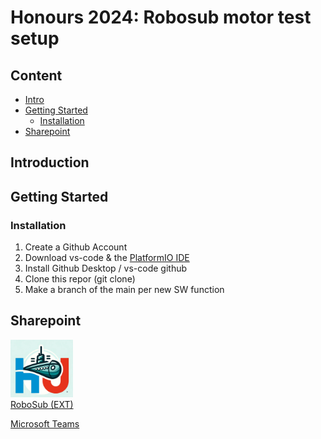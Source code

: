 # Honours 2024: Robosub motor test setup

## Content

- [Intro](#Introduction)
- [Getting Started](#getting-started)
  - [Installation](#Installation)
- [Sharepoint](#sharepoint)

## Introduction



## Getting Started

### Installation 
1. Create a Github Account
2. Download vs-code & the [PlatformIO IDE](https://platformio.org/install/ide?install=vscode)
3. Install Github Desktop / vs-code github 
4. Clone this repor (git clone) 
5. Make a branch of the main per new SW function

## Sharepoint
<a href="https://hogeschoolutrecht.sharepoint.com/sites/ext_Onderzoek_robosub/Gedeelde%20documenten/Forms/AllItems.aspx" target="_blank"><img src="images/RoboSub_logo.png" alt="logo RoboSUn"  width="100"/> <br> RoboSub (EXT) </a>

[Microsoft Teams](https://teams.microsoft.com/l/team/19%3A15CCBrzAxFNYSKObK1CGoetBEwihwAm-_twrglIF83A1%40thread.tacv2/conversations?groupId=6f8a9cd1-c804-4121-ba97-c6f4a1464002&tenantId=98932909-9a5a-4d18-ace4-7236b5b5e11d) 
